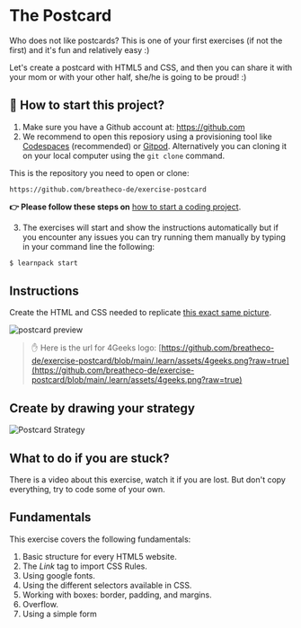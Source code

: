 <!-- hide -->
# The Postcard
<!-- endhide -->

Who does not like postcards? This is one of your first exercises (if not the first) and it's fun and relatively easy :)

Let's create a postcard with HTML5 and CSS, and then you can share it with your mom or with your other half, she/he is going to be proud! :)

## 🌱  How to start this project?

1. Make sure you have a Github account at:  https://github.com
2. We recommend to open this reposiory using a provisioning tool like [Codespaces](https://4geeks.com/lesson/what-is-github-codespaces) (recommended) or [Gitpod](https://4geeks.com/lesson/how-to-use-gitpod). Alternatively you can cloning it on your local computer using the `git clone` command. 

This is the repository you need to open or clone:

```
https://github.com/breatheco-de/exercise-postcard
```

**👉 Please follow these steps on** [how to start a coding project](https://4geeks.com/lesson/how-to-start-a-project).


3. The exercises will start and show the instructions automatically but if you encounter any issues you can try running them manually by typing in your command line the following:

```bash
$ learnpack start
```

## Instructions

Create the HTML and CSS needed to replicate [this exact same picture](https://raw.githubusercontent.com/breatheco-de/exercise-postcard/main/.learn/assets/preview.png).

![postcard preview](https://raw.githubusercontent.com/breatheco-de/exercise-postcard/main/.learn/assets/preview.png)

> ✋ Here is the url for 4Geeks logo: [https://github.com/breatheco-de/exercise-postcard/blob/main/.learn/assets/4geeks.png?raw=true](https://github.com/breatheco-de/exercise-postcard/blob/main/.learn/assets/4geeks.png?raw=true)

## Create by drawing your strategy

![Postcard Strategy](https://github.com/breatheco-de/exercise-postcard/raw/main/.learn/assets/strategy.gif?raw=true)

## What to do if you are stuck?

There is a video about this exercise, watch it if you are lost. But don't copy everything, try to code some of your own.

## Fundamentals
This exercise covers the following fundamentals:
1. Basic structure for every HTML5 website.  
2. The *Link* tag to import CSS Rules.  
3. Using google fonts.  
3. Using the different selectors available in CSS.  
4. Working with boxes: border, padding, and margins.  
5. Overflow.  
6. Using a simple form  

